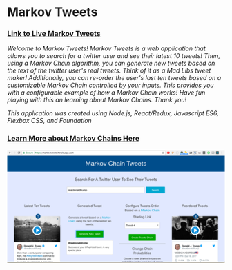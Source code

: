 # Markov Tweets

### [Link to Live Markov Tweets](https://markovtweets.herokuapp.com)

*Welcome to Markov Tweets! Markov Tweets is a web application that allows you to search for a twitter user and see their latest 10 tweets! Then, using a Markov Chain algorithm, you can generate new tweets based on the text of the twitter user's real tweets. Think of it as a Mad Libs tweet maker! Additionally, you can re-order the user's last ten tweets based on a customizable Markov Chain controlled by your inputs. This provides you with a configurable example of how a Markov Chain works! Have fun playing with this an learning about Markov Chains. Thank you!*

*This application was created using Node.js, React/Redux, Javascript ES6, Flexbox CSS, and Foundation*

### [Learn More about Markov Chains Here](https://en.wikipedia.org/wiki/Markov_chain)

![Markov Tweets](./src/images/MarkovTweet.png)


